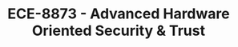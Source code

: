 ---
layout: course
title: ECE-8873 - Advanced Hardware Oriented Security & Trust
aliases: 
course_id: ECE-8873
permalink: /ECE-8873/
avg_difficulty: 0
avg_rating: 0
avg_workload: 0
---